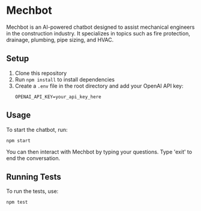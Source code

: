 # Mechbot

Mechbot is an AI-powered chatbot designed to assist mechanical engineers in the construction industry. It specializes in topics such as fire protection, drainage, plumbing, pipe sizing, and HVAC.

## Setup

1. Clone this repository
2. Run `npm install` to install dependencies
3. Create a `.env` file in the root directory and add your OpenAI API key:
   ```
   OPENAI_API_KEY=your_api_key_here
   ```

## Usage

To start the chatbot, run:

```
npm start
```

You can then interact with Mechbot by typing your questions. Type 'exit' to end the conversation.

## Running Tests

To run the tests, use:

```
npm test
```
